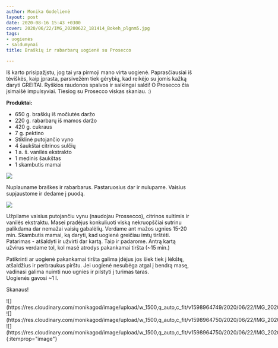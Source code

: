 ```yaml
---
author: Monika Godelienė
layout: post
date: 2020-08-16 15:43 +0300
cover: 2020/06/22/IMG_20200622_181414_Bokeh_plgnm5.jpg
tags:
- uogienės
- saldumynai
title: Braškių ir rabarbarų uogienė su Prosecco

---
```

Iš karto prisipažįstu, jog tai yra pirmoji mano virta uogienė. Paprasčiausiai iš tėviškės, kaip įprasta, parsivežėm tiek gėrybių, kad reikėjo su jomis kažką daryti GREITAI. Ryškios raudonos spalvos ir saikingai saldi! O Prosecco čia įsimaišė impulsyviai. Tiesiog su Prosecco viskas skaniau. :)

**Produktai:**

* 650 g. braškių iš močiutės daržo
* 220 g. rabarbarų iš mamos daržo
* 420 g. cukraus
* 7 g. pektino
* Stiklinė putojančio vyno
* 4 šaukštai citrinos sulčių
* 1 a. š. vanilės ekstrakto
* 1 medinis šaukštas
* 1 skambutis mamai

![](https://res.cloudinary.com/monikagod/image/upload/w_1500,q_auto,c_fit/v1598964750/2020/06/22/IMG_20200622_154807_Bokeh_ganmqm.jpg)

Nuplauname braškes ir rabarbarus. Pastaruosius dar ir nulupame. Vaisius supjaustome ir dedame į puodą.

![](https://res.cloudinary.com/monikagod/image/upload/w_1500,q_auto,c_fit/v1598964750/2020/06/22/IMG_20200622_155942_Bokeh_vc670w.jpg)

Užpilame vaisius putojančiu vynu (naudojau Prossecco), citrinos sultimis ir vanilės ekstraktu. Masei pradėjus konkuliuoti viską nekruopščiai sutrinu palikdama dar nemažai vaisių gabalėlių. Verdame ant mažos ugnies 15-20 min. Skambutis mamai, ką daryti, kad uogienė greičiau imtų tirštėti. Patarimas - atšaldyti ir užvirti dar kartą. Taip ir padarome. Antrą kartą užvirus verdame tol, kol masė atrodys pakankamai tiršta (\~15 min.)

Patikrinti ar uogienė pakankamai tiršta galima įdėjus jos šiek tiek į lėkštę, atšaldžius ir perbraukus pirštu. Jei uogienė nesubėga atgal į bendrą masę, vadinasi galima nuimti nuo ugnies ir pilstyti į turimas taras.  
Uogienės gavosi \~1 l.

Skanaus!

<div class="row">
<div class="four columns" markdown="1">
![](https://res.cloudinary.com/monikagod/image/upload/w_1500,q_auto,c_fit/v1598964749/2020/06/22/IMG_20200622_173627_Bokeh_eqbdpb.jpg)
</div>
<div class="four columns" markdown="1">
![](https://res.cloudinary.com/monikagod/image/upload/w_1500,q_auto,c_fit/v1598964750/2020/06/22/IMG_20200622_173700_Bokeh_mvc6td.jpg)
</div>
<div class="four columns" markdown="1">
![](https://res.cloudinary.com/monikagod/image/upload/w_1500,q_auto,c_fit/v1598964750/2020/06/22/IMG_20200622_173730_Bokeh_cs0u9w.jpg){:itemprop="image"}
</div>
</div>
